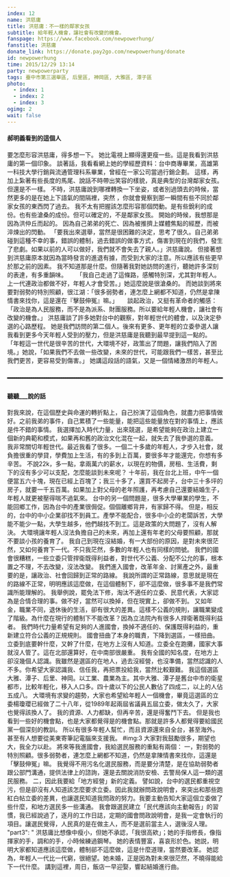 ```yaml
---
index: 12
name: 洪慈庸
title: 洪慈庸：不一樣的鄰家女孩
subtitle: 給年輕人機會，讓社會有改變的機會。
fanspage: https://www.facebook.com/newpowerhung/
fanstitle: 洪慈庸
donate_link: https://donate.pay2go.com/newpowerhung/donate
id: newpowerhung
time: 2015/12/29 13:14
party: newpowerparty
tags: 臺中市第三選舉區, 后里區, 神岡區, 大雅區, 潭子區
photo:
  - index: 1
  - index: 2
  - index: 3
ogimg: 2
wait: false
---
```

#### 郝明義看到的這個人
要怎麼形容洪慈庸，得多想一下。
她比電視上顯得還更瘦一些。這是我看到洪慈庸的第一個印象。
談著話，我看看網上她的學經歷資料：台中商專畢業，高雄第一科技大學行銷與流通管理科系畢業，曾經在一家公司當過行銷企劃。
這樣，再加上紮著有些長度的馬尾、說話不時帶出笑容的樣貌，真是典型的台灣鄰家女孩。
但還是不一樣。
不時，洪慈庸說到哪裡轉換一下坐姿，或者別過頭去的時候，當然更多的是在她上下語氣的間隔裡，突然 ，你就會覺察到那一瞬間有些不同於鄰家女孩的東西閃了過去。
我不太有把握該怎麼形容那個閃動。是有些銳利的成份。也有些滄桑的成份。但可以確定的，不是鄰家女孩。
開始的時候，我想那是因為洪仲丘而起的。
因為自己弟弟的死亡、因為被推擠上媒體焦點的經歷，而被淬煉出的閃動。
「要我出來選舉，當然是很困難的決定，思考了很久。自己弟弟碰到這種不幸的事，錯誤的體制，過去錯誤的做事方式，傷害到現在的我們，發生了悲劇。如果以前的人可以做好，我們就不會失去了親人。」洪慈庸說。
但接著想到洪慈庸原本就因為當時發言的進退有據，而受到大家的注意。所以應該有些更早於那之前的因素。
我不知道那是什麼。但隨著我對她訪問的進行，聽她許多深刻的表達，有多重韻味。 　
「我自己走過了這條路，感觸特別深，尤其對年輕人。上一代連政治都做不好，年輕人才會受苦。」她這麼說是很滄桑的。
而她談到將來要對弱勢的特別照顧，很江湖：「很多弱勢者，連怎麼上網都不知道，仍然是拿陳情書來找你，這是還在『擊鼓伸冤』嘛。」 　 談起政治，又挺有革命者的觸感：「政治是為人民服務，而不是為派系、財團服務。所以要給年輕人機會，讓社會有改變的機會。」
洪慈庸談了許多她對台中的觀察，對年輕世代的體會，以及決定參選的心路歷程。
她是我們訪問的第二個人。後來有更多、更年輕的立委參選人讓我看到更多今天年輕人受到的壓力，但是洪慈庸是我聽到最早提到這一點的。
「年輕這一世代是很辛苦的世代，大環境不好，政策出了問題，讓我們陷入了困境。」她說，「如果我們不去做一些改變，未來的世代，可能跟我們一樣苦，甚至比我們更苦，更容易受到傷害。」
她講這段話的語氣，又是一個情緒激昂的年輕人。
<hr style="border:1px dashed black;margin-bottom:30px;margin-top:30px;">

#### 聽聽___說的話

對我來說，在這個歷史與命運的轉折點上，自己扮演了這個角色，就盡力把事情做好。之前我弟的事件，自己累積了一些能量，能把這些能量放在對的事情上，應該是件不錯的事情。
我選擇加入時代力量，出來競選，是希望能夠在政治上建立一個新的典範和模式，如果再和舊的政治文化混在一起，就失去了我參選的意義。
我非常關切年輕世代。最近我看了很多。一個二十多歲的年輕人，才步入社會，就負擔很重的學貸，學費加上生活，有的多到上百萬，要很多年才能還完，你想有多辛苦。
不說22k，多一點，拿兩萬六的薪水，以現在的物價，房租、生活費，剩下的沒有多少可以支配，怎麼能談到未來呢？
十年前，我在台北上班，中午一個便當五六十塊，現在已經上百塊了；我三十多了，還買不起房子，台中三十多坪的房子，就要一千五百萬。如果加上對父母的老年照護，再考慮自己還要結婚生子，年輕人就更被壓得喘不過氣來。
台中的另一個問題是，很多大學畢業的學生，不能回鄉工作，因為台中的產業很侷促。個個離鄉背井，有家歸不得。
但是，相反的，台中的中小企業卻找不到員工。產學不能配合，很多中小企的老闆訴苦，大學能不能少一點，大學生越多，他們越找不到工。這是政策的大問題了，沒有人解決。
大環境讓年輕人沒法負擔自己的未來，再加上還有年老的父母要照顧，那就不要談小孩的養育了。
我自己到現在沒結婚，有一大部份的原因，是對未來很茫然，又如何養育下一代。不只我茫然，多數的年輕人也有同樣的問號。
我們的國會很糟糕，一些立委只管捍衛既得利益者，對世代不公義、分配不公允的事，根本置之不理，不去改變，沒法改變。
我們進入國會，改革年金、討黨產之外，最重要的是，讓政治、社會回歸到正常的路線。
我說所謂的正常路線，意思就是現在的路線不正常，明明應該這麼做，在這個體制下，卻不這麼做，很多事不是我們常識所能理解的。
我舉例說，罷免法下修，淘汰不適任的立委、民意代表，大家認為是合情合理的事。做不好，當然可以換掉，但在現實上，卻做不到。
又如年金，職業不同，退休後的生活，卻有很大的差異。這樣不公義的規則，讓職業變成了階級。為什麼在現行的體制下不能改革？因為立法院內有很多人捍衛著既得利益者。
我們時代力量希望有足夠的人進國會，換掉不適任的、保護既得利益的，重新建立符合公義的正規規則。
國會扭曲了本身的職責，下降到選區，一樣扭曲。立委到底要幹什麼，又幹了什麼，在地方上沒有人知道。立委全在跑攤，國家大事就沒人管了。這在北部還算好，在中南部很嚴重。
我有全國的知名度，在地方上卻沒幾個人認識。我雖然是選區的在地人，過去沒經營，也沒準備，當然認識的人不多。你希望大家認識我、信任我，再把票投給我，當然比較艱難。
我這個選區大雅、潭子、后里、神岡。以工業、農業為主。其中大雅、潭子是舊台中市的衛星都市，比較年輕化，移入人口多。四十歲以下的公民人數佔了四成二，以上的人佔五成八。
大環境有求變的趨勢，大家也希望給年輕人一個機會，畢竟這選區的立委楊瓊瓔已經做了二十八年，從1989年起兩屆省議員五屆立委，做太久了，大家也覺得該換人了。
我的資源、人力都缺，但再辛苦，還是得奮鬥下去。
但是我也看到一些好的機會點，也是大家都覺得是的機會點。那就是許多人都覺得要給國民黨一個深刻的教訓。
所以有很多年輕人幫忙，而且資源還來自全台，甚至海外。甚至有人想要從美東寄筆記電腦來支援我。
#img:3
大家對我鼓勵很多，期望也大，我全力以赴。
將來等我進國會，我給選民服務的重點有兩個：
一，對弱勢的特別照顧。很多弱勢者，連怎麼上網都不知道，仍然是拿陳情書來找你，這還是「擊鼓伸冤」嘛。
我覺得不用污名化選民服務，而是要分清楚，是在協助弱勢者跟公部門溝通，提供法律上的諮詢，還是去關說消防安檢、去警局保人這一類的選民服務。
二，因此我要給「地方經營」新的定義。
譬如說，台中的選民都重視空污，但是卻沒有人知道該怎麼要求立委。因此我就辦問政說明會，來突出和那些跑紅白帖立委的差異，也讓選民知道我問政的努力。我要主動告知大家這個立委做了些什麼，和地方選民多一些溝通。
我會跟選民建立「民代應該向主動報告」的習慣，我已經說過了，逐月的工作日誌，定期的國會問政說明會，是我一定會執行的項目。讓選民覺得，人民真的是在做主人，而不是選前當主人，選後沒人理。
"part3": "
洪慈庸比想像中瘦小，但她不承認，「我很高欸」；她的手指修長，像指揮家的手，調和的手，小時候練過鋼琴。
她的表情豐富，喜哀形於色。她説，明明大家都知道應該這麼做，體制郤不這麼做，這是什麼道理，當然要改革。 她認為，年輕人一代比一代窮，很絕望。她未婚，正是因為對未來很茫然，不曉得能給下一代什麼。
講到這裡，周日，飯店一早迎娶，響起結婚進行曲。

